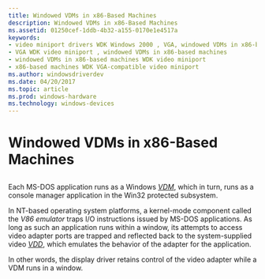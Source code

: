 ```yaml
---
title: Windowed VDMs in x86-Based Machines
description: Windowed VDMs in x86-Based Machines
ms.assetid: 01250cef-1ddb-4b32-a155-0170e1e4517a
keywords:
- video miniport drivers WDK Windows 2000 , VGA, windowed VDMs in x86-based machines
- VGA WDK video miniport , windowed VDMs in x86-based machines
- windowed VDMs in x86-based machines WDK video miniport
- x86-based machines WDK VGA-compatible video miniport
ms.author: windowsdriverdev
ms.date: 04/20/2017
ms.topic: article
ms.prod: windows-hardware
ms.technology: windows-devices
---
```


# Windowed VDMs in x86-Based Machines


## <span id="ddk_windowed_vdms_in_x86_based_machines_gg"></span><span id="DDK_WINDOWED_VDMS_IN_X86_BASED_MACHINES_GG"></span>


Each MS-DOS application runs as a Windows [*VDM*](https://msdn.microsoft.com/library/windows/hardware/ff556344#wdkgloss-vdm), which in turn, runs as a console manager application in the Win32 protected subsystem.

In NT-based operating system platforms, a kernel-mode component called the *V86 emulator* traps I/O instructions issued by MS-DOS applications. As long as such an application runs within a window, its attempts to access video adapter ports are trapped and reflected back to the system-supplied video [*VDD*](https://msdn.microsoft.com/library/windows/hardware/ff556344#wdkgloss-vdd), which emulates the behavior of the adapter for the application.

In other words, the display driver retains control of the video adapter while a VDM runs in a window.

 

 





